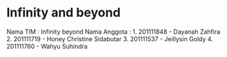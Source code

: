 # Infinity and beyond
Nama TIM : Infinity beyond  Nama Anggota : 1. 201111848 - Dayanah Zahfira 2. 201111719 - Honey Christine Sidabutar 3. 201111537 - Jeillysin Goldy 4. 201111760 - Wahyu Suhindra
